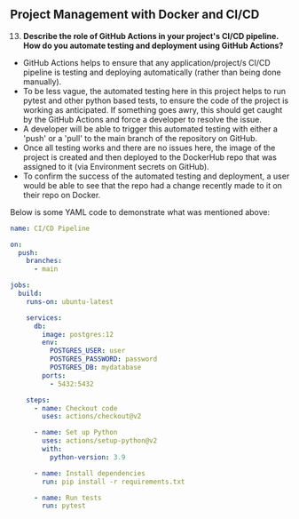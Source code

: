 ## Project Management with Docker and CI/CD

13. **Describe the role of GitHub Actions in your project's CI/CD pipeline. How do you automate testing and deployment using GitHub Actions?**

- GitHub Actions helps to ensure that any application/project/s CI/CD pipeline is testing and deploying automatically (rather than being done manually).
- To be less vague, the automated testing here in this project helps to run pytest and other python based tests, to ensure the code of the project is working as anticipated. If something goes awry, this should get caught by the GitHub Actions and force a developer to resolve the issue.
- A developer will be able to trigger this automated testing with either a 'push' or a 'pull' to the main branch of the repository on GitHub.
- Once all testing works and there are no issues here, the image of the project is created and then deployed to the DockerHub repo that was assigned to it (via Environment secrets on GitHub).
- To confirm the success of the automated testing and deployment, a user would be able to see that the repo had a change recently made to it on their repo on Docker.

Below is some YAML code to demonstrate what was mentioned above:
```yaml
name: CI/CD Pipeline

on:
  push:
    branches:
      - main

jobs:
  build:
    runs-on: ubuntu-latest

    services:
      db:
        image: postgres:12
        env:
          POSTGRES_USER: user
          POSTGRES_PASSWORD: password
          POSTGRES_DB: mydatabase
        ports:
          - 5432:5432

    steps:
      - name: Checkout code
        uses: actions/checkout@v2

      - name: Set up Python
        uses: actions/setup-python@v2
        with:
          python-version: 3.9

      - name: Install dependencies
        run: pip install -r requirements.txt

      - name: Run tests
        run: pytest
```